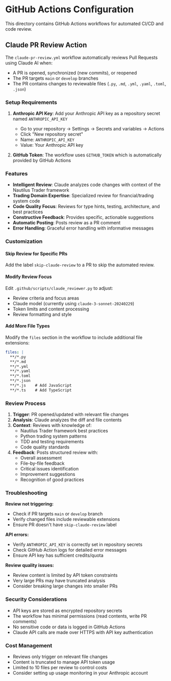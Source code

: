 # GitHub Actions Configuration

This directory contains GitHub Actions workflows for automated CI/CD and code review.

## Claude PR Review Action

The `claude-pr-review.yml` workflow automatically reviews Pull Requests using Claude AI when:
- A PR is opened, synchronized (new commits), or reopened
- The PR targets `main` or `develop` branches
- The PR contains changes to reviewable files (`.py`, `.md`, `.yml`, `.yaml`, `.toml`, `.json`)

### Setup Requirements

1. **Anthropic API Key**: Add your Anthropic API key as a repository secret named `ANTHROPIC_API_KEY`
   - Go to your repository → Settings → Secrets and variables → Actions
   - Click "New repository secret"
   - Name: `ANTHROPIC_API_KEY`
   - Value: Your Anthropic API key

2. **GitHub Token**: The workflow uses `GITHUB_TOKEN` which is automatically provided by GitHub Actions

### Features

- **Intelligent Review**: Claude analyzes code changes with context of the Nautilus Trader framework
- **Trading Domain Expertise**: Specialized review for financial/trading system code
- **Code Quality Focus**: Reviews for type hints, testing, architecture, and best practices
- **Constructive Feedback**: Provides specific, actionable suggestions
- **Automatic Posting**: Posts review as a PR comment
- **Error Handling**: Graceful error handling with informative messages

### Customization

#### Skip Review for Specific PRs
Add the label `skip-claude-review` to a PR to skip the automated review.

#### Modify Review Focus
Edit `.github/scripts/claude_reviewer.py` to adjust:
- Review criteria and focus areas
- Claude model (currently using `claude-3-sonnet-20240229`)
- Token limits and content processing
- Review formatting and style

#### Add More File Types
Modify the `files` section in the workflow to include additional file extensions:

```yaml
files: |
  **/*.py
  **/*.md
  **/*.yml
  **/*.yaml
  **/*.toml
  **/*.json
  **/*.js    # Add JavaScript
  **/*.ts    # Add TypeScript
```

### Review Process

1. **Trigger**: PR opened/updated with relevant file changes
2. **Analysis**: Claude analyzes the diff and file contents
3. **Context**: Reviews with knowledge of:
   - Nautilus Trader framework best practices
   - Python trading system patterns
   - TDD and testing requirements
   - Code quality standards
4. **Feedback**: Posts structured review with:
   - Overall assessment
   - File-by-file feedback
   - Critical issues identification
   - Improvement suggestions
   - Recognition of good practices

### Troubleshooting

**Review not triggering:**
- Check if PR targets `main` or `develop` branch
- Verify changed files include reviewable extensions
- Ensure PR doesn't have `skip-claude-review` label

**API errors:**
- Verify `ANTHROPIC_API_KEY` is correctly set in repository secrets
- Check GitHub Action logs for detailed error messages
- Ensure API key has sufficient credits/quota

**Review quality issues:**
- Review content is limited by API token constraints
- Very large PRs may have truncated analysis
- Consider breaking large changes into smaller PRs

### Security Considerations

- API keys are stored as encrypted repository secrets
- The workflow has minimal permissions (read contents, write PR comments)
- No sensitive code or data is logged in GitHub Actions
- Claude API calls are made over HTTPS with API key authentication

### Cost Management

- Reviews only trigger on relevant file changes
- Content is truncated to manage API token usage
- Limited to 10 files per review to control costs
- Consider setting up usage monitoring in your Anthropic account